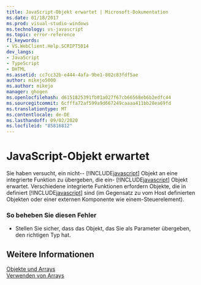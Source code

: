 ```yaml
---
title: JavaScript-Objekt erwartet | Microsoft-Dokumentation
ms.date: 01/18/2017
ms.prod: visual-studio-windows
ms.technology: vs-javascript
ms.topic: error-reference
f1_keywords:
- VS.WebClient.Help.SCRIPT5014
dev_langs:
- JavaScript
- TypeScript
- DHTML
ms.assetid: cc7cc32b-e444-4afa-9be1-802c83fdf5ae
author: mikejo5000
ms.author: mikejo
manager: ghogen
ms.openlocfilehash: d6151825391fb01a027f67cb66568eb6b2edfc44
ms.sourcegitcommit: 6cfffa72af599a9d667249caaaa411bb28ea69fd
ms.translationtype: MT
ms.contentlocale: de-DE
ms.lasthandoff: 09/02/2020
ms.locfileid: "85816812"
---
```

# <a name="javascript-object-expected"></a>JavaScript-Objekt erwartet
Sie haben versucht, ein nicht-- [!INCLUDE[javascript](../../javascript/includes/javascript-md.md)] Objekt an eine integrierte Funktion zu übergeben, die ein- [!INCLUDE[javascript](../../javascript/includes/javascript-md.md)] Objekt erwartet. Verschiedene integrierte Funktionen erfordern Objekte, die in definiert [!INCLUDE[javascript](../../javascript/includes/javascript-md.md)] sind (im Gegensatz zu vom Host definierten Objekten oder einer externen Komponente wie einem-Steuerelement).  
  
### <a name="to-correct-this-error"></a>So beheben Sie diesen Fehler  
  
- Stellen Sie sicher, dass das Objekt, das Sie als Parameter übergeben, den richtigen Typ hat.  
  
## <a name="see-also"></a>Weitere Informationen  
 [Objekte und Arrays](../../javascript/objects-and-arrays-javascript.md)   
 [Verwenden von Arrays](../../javascript/advanced/using-arrays-javascript.md)